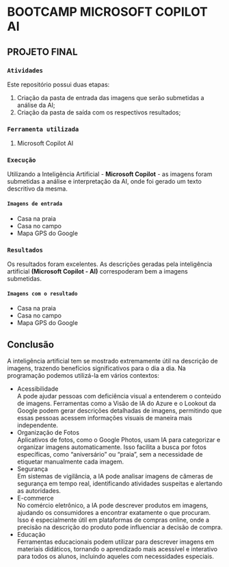 # BOOTCAMP MICROSOFT COPILOT AI

## PROJETO FINAL

### ```Atividades ```

Este repositório possui duas etapas:

1. Criação da pasta de entrada das imagens que serão submetidas a análise da AI;<br>
2. Criação da pasta de saída com os respectivos resultados;

### ```Ferramenta utilizada```

1. Microsoft Copilot AI

### ``` Execução ```

Utilizando a Inteligência Artificial - **Microsoft Copilot** - as imagens foram submetidas a análise e interpretação da AI, onde foi gerado um texto descritivo da mesma. 

#### ``` Imagens de entrada ```

* Casa na praia
* Casa no campo
* Mapa GPS do Google

### ``` Resultados ```

Os resultados foram excelentes. As descrições geradas pela inteligência artificial **(Microsoft Copilot - AI)** correspoderam bem a imagens submetidas.

#### ``` Imagens com o resultado ```

* Casa na praia
* Casa no campo
* Mapa GPS do Google

## Conclusão

A inteligência artificial tem se mostrado extremamente útil na descrição de imagens, trazendo benefícios significativos para o dia a dia. Na programação podemos utilizá-la em vários contextos:

* Acessibilidade<br>
  A pode ajudar pessoas com deficiência visual a entenderem o conteúdo de imagens. Ferramentas como a Visão de IA do Azure e o Lookout da Google podem gerar descrições detalhadas de imagens, permitindo que essas pessoas acessem informações visuais de maneira mais independente.<br>
* Organização de Fotos<br>
  Aplicativos de fotos, como o Google Photos, usam IA para categorizar e organizar imagens automaticamente. Isso facilita a busca por fotos específicas, como “aniversário” ou “praia”, sem a necessidade de etiquetar manualmente cada imagem.<br>
* Segurança<br>
  Em sistemas de vigilância, a IA pode analisar imagens de câmeras de segurança em tempo real, identificando atividades suspeitas e alertando as autoridades.<br>
* E-commerce<br>
  No comércio eletrônico, a IA pode descrever produtos em imagens, ajudando os consumidores a encontrar exatamente o que procuram. Isso é especialmente útil em plataformas de compras online, onde a precisão na descrição do produto pode influenciar a decisão de compra.<br>
* Educação<br>
  Ferramentas educacionais podem utilizar para descrever imagens em materiais didáticos, tornando o aprendizado mais acessível e interativo para todos os alunos, incluindo aqueles com necessidades especiais.<br>
